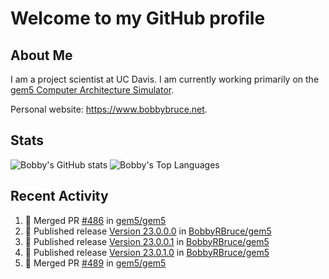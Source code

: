 # Welcome to my GitHub profile

## About Me

I am a project scientist at UC Davis. I am currently working primarily on the [gem5 Computer Architecture Simulator](https://github.com/gem5).

Personal website: <https://www.bobbybruce.net>.

## Stats

![Bobby's GitHub stats](https://github-readme-stats.vercel.app/api?username=bobbyrbruce&show_icons=true&theme=responsive&include_all_commits=true&count_private=true&show=reviews&disable_animations=true)
![Bobby's Top Languages ](https://github-readme-stats.vercel.app/api/top-langs/?username=bobbyrbruce&layout=compact&theme=responsive&count_private=true&langs_count=10&disable_animations=true)

## Recent Activity

<!--START_SECTION:activity-->
1. 🎉 Merged PR [#486](https://github.com/gem5/gem5/pull/486) in [gem5/gem5](https://github.com/gem5/gem5)
2. 🚀 Published release [Version 23.0.0.0](https://github.com/BobbyRBruce/gem5/releases/tag/v23.0.0.0) in [BobbyRBruce/gem5](https://github.com/BobbyRBruce/gem5)
3. 🚀 Published release [Version 23.0.0.1](https://github.com/BobbyRBruce/gem5/releases/tag/v23.0.0.1) in [BobbyRBruce/gem5](https://github.com/BobbyRBruce/gem5)
4. 🚀 Published release [Version 23.0.1.0](https://github.com/BobbyRBruce/gem5/releases/tag/v23.0.1.0) in [BobbyRBruce/gem5](https://github.com/BobbyRBruce/gem5)
5. 🎉 Merged PR [#489](https://github.com/gem5/gem5/pull/489) in [gem5/gem5](https://github.com/gem5/gem5)
<!--END_SECTION:activity-->
